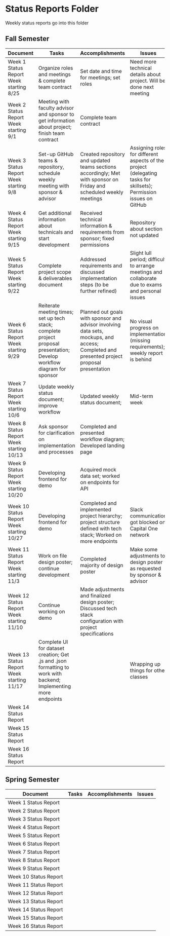 # Status Reports Folder
Weekly status reports go into this folder

## Fall Semester

| Document | Tasks | Accomplishments | Issues |
|---|---|---|---|
| Week 1 Status Report </br> Week starting 8/25 | Organize roles and meetings & complete team contract | Set date and time for meetings; set roles | Need more technical details about project. Will be done next meeting |
| Week 2 Status Report </br> Week starting 9/1 | Meeting with faculty advisor and sponsor to get information about project; finish team contract | Complete team contract | |
| Week 3 Status Report </br> Week starting 9/8 | Set-up GitHub teams & repository, schedule weekly meeting with sponsor & advisor | Created repository and updated teams sections accordingly; Met with sponsor on Friday and scheduled weekly meetings | Assigning roles for different aspects of the project (delegating tasks for skillsets); Permission issues on GitHub |
| Week 4 Status Report </br> Week starting 9/15 | Get additional information about technicals and start development | Received technical information & requirements from sponsor; fixed permissions | Repository about section not updated |
| Week 5 Status Report </br> Week starting 9/22 | Complete project scope & deliverables document | Addressed requirements and discussed implementation steps (to be further refined) | Slight lull period; difficult to arrange meetings and collaborate due to exams and personal issues |
| Week 6 Status Report </br> Week starting 9/29 | Reiterate meeting times; set up tech stack; complete project proposal presentation; Develop workflow diagram for sponsor | Planned out goals with sponsor and advisor involving data sets, mockups, and access; Completed and presented project proposal presentation | No visual progress on implementation (missing requirements); weekly report is behind |
| Week 7 Status Report </br> Week starting 10/6 | Update weekly status document; improve workflow | Updated weekly status document; | Mid-term week |
| Week 8 Status Report </br> Week starting 10/13 | Ask sponsor for clarification on implementation and processes | Completed and presented workflow diagram; Developed landing page | |
| Week 9 Status Report </br> Week starting 10/20 | Developing frontend for demo | Acquired mock data set; worked on endpoints for API | |
| Week 10 Status Report </br> Week starting 10/27 | Developing frontend for demo | Completed and implemented project hierarchy; project structure defined with tech stack; Worked on more endpoints | Slack communication got blocked on Capital One network |
| Week 11 Status Report </br> Week starting 11/3 | Work on file design poster; continue development | Completed majority of design poster | Make some adjustments to design poster as requested by sponsor & advisor |
| Week 12 Status Report </br> Week starting 11/10 | Continue working on demo | Made adjustments and finalized design poster; Discussed tech stack configuration with project specifications | |
| Week 13 Status Report </br> Week starting 11/17 | Complete UI for dataset creation; Get .js and .json formatting to work with backend; Implementing more endpoints | | Wrapping up things for other classes |
| Week 14 Status Report | | | |
| Week 15 Status Report | | | |
| Week 16 Status Report | | | |

## Spring Semester

| Document | Tasks | Accomplishments| Issues |
|---|---|---|---|
| Week 1 Status Report | | | |
| Week 2 Status Report | | | |
| Week 3 Status Report | | | |
| Week 4 Status Report | | | |
| Week 5 Status Report | | | |
| Week 6 Status Report | | | |
| Week 7 Status Report | | | |
| Week 8 Status Report | | | |
| Week 9 Status Report | | | |
| Week 10 Status Report | | | |
| Week 11 Status Report | | | |
| Week 12 Status Report | | | |
| Week 13 Status Report | | | |
| Week 14 Status Report | | | |
| Week 15 Status Report | | | |
| Week 16 Status Report | | | |
